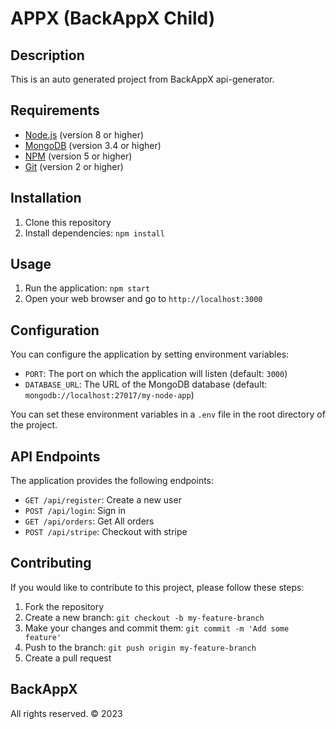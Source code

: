 # APPX (BackAppX Child)

## Description

This is an auto generated project from BackAppX api-generator.

## Requirements

- [Node.js](https://nodejs.org/en/) (version 8 or higher)
- [MongoDB](https://www.mongodb.com/) (version 3.4 or higher)
- [NPM](https://www.npmjs.com/) (version 5 or higher)
- [Git](https://git-scm.com/) (version 2 or higher)

## Installation

1. Clone this repository
2. Install dependencies: `npm install`

## Usage

1. Run the application: `npm start`
2. Open your web browser and go to `http://localhost:3000`

## Configuration

You can configure the application by setting environment variables:

- `PORT`: The port on which the application will listen (default: `3000`)
- `DATABASE_URL`: The URL of the MongoDB database (default: `mongodb://localhost:27017/my-node-app`)

You can set these environment variables in a `.env` file in the root directory of the project.

## API Endpoints

The application provides the following endpoints:

- `GET /api/register`: Create a new user
- `POST /api/login`: Sign in
- `GET /api/orders`: Get All orders
- `POST /api/stripe`: Checkout with stripe


## Contributing

If you would like to contribute to this project, please follow these steps:

1. Fork the repository
2. Create a new branch: `git checkout -b my-feature-branch`
3. Make your changes and commit them: `git commit -m 'Add some feature'`
4. Push to the branch: `git push origin my-feature-branch`
5. Create a pull request

## BackAppX
All rights reserved. © 2023


